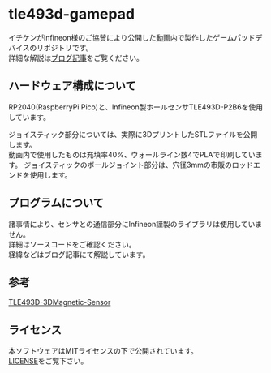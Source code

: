 # tle493d-gamepad
イチケンがInfineon様のご協賛により公開した[動画](https://youtu.be/Vs0h6_DQC4I)内で製作したゲームパッドデバイスのリポジトリです。  
詳細な解説は[ブログ記事](https://ichiken-engineering.com/3d_hallsensor_gamepad/)をご覧ください。

## ハードウェア構成について
RP2040(RaspberryPi Pico)と、Infineon製ホールセンサTLE493D-P2B6を使用しています。  

ジョイスティック部分については、実際に3DプリントしたSTLファイルを公開します。  
動画内で使用したものは充填率40%、ウォールライン数4でPLAで印刷しています。
ジョイスティックのボールジョイント部分は、穴径3mmの市販のロッドエンドを使用します。

## プログラムについて
諸事情により、センサとの通信部分にInfineon謹製のライブラリは使用していません。  
詳細はソースコードをご確認ください。  
経緯などはブログ記事にて解説しています。

## 参考
[TLE493D-3DMagnetic-Sensor](https://github.com/Infineon/TLE493D-3DMagnetic-Sensor)

## ライセンス
本ソフトウェアはMITライセンスの下で公開されています。  
[LICENSE](./LICENSE)をご覧下さい。